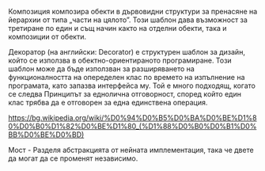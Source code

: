 Композиция композира обекти в дървовидни структури за пренасяне на йерархии от типа „части на цялото”. Този шаблон дава възможност за третиране по един и същ начин както на отделни обекти, така и композиции от обекти.

Декоратор (на английски: Decorator) е структурен шаблон за дизайн, който се използва в обектно-ориентираното програмиране. Този шаблон може да бъде използван за разширяването на функционалността на опеределен клас по времето на изпълнение на програмата, като запазва интерфейса му. Той е много подходящ, когато се следва Принципът за еднолична отговорност, според който един клас трябва да е отговорен за една единствена операция.

https://bg.wikipedia.org/wiki/%D0%94%D0%B5%D0%BA%D0%BE%D1%80%D0%B0%D1%82%D0%BE%D1%80_(%D1%88%D0%B0%D0%B1%D0%BB%D0%BE%D0%BD)

Мост - Разделя абстракцията от нейната имплементация, така че двете да могат да се променят независимо. 